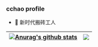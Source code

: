 ### cchao profile

- 🧱 新时代搬砖工人

| <a href="http://cchao.cc/"><img align="center" src="https://github-readme-stats.vercel.app/api?username=cchao123&show_icons=true&include_all_commits=true&theme=buefy&hide_border=true" alt="Anurag's github stats" /></a> | <a href="http://cchao.cc/"><img align="center" src="https://github-readme-stats.vercel.app/api/top-langs/?username=cchao123&layout=compact&hide_border=true" /></a> |
| ------------- | ------------- |
